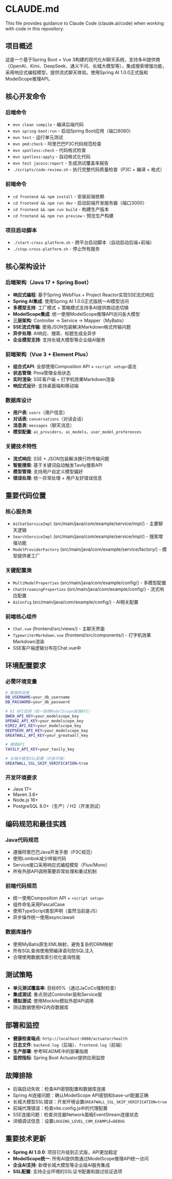 # CLAUDE.md

This file provides guidance to Claude Code (claude.ai/code) when working with code in this repository.

## 项目概述
这是一个基于Spring Boot + Vue 3构建的现代化AI聊天系统，支持多AI提供商（OpenAI、Kimi、DeepSeek、通义千问、长城大模型等），集成搜索增强功能，采用响应式编程模型，提供流式聊天体验。使用Spring AI 1.0.0正式版和ModelScope推理API。

## 核心开发命令

### 后端命令
- `mvn clean compile` - 编译后端代码
- `mvn spring-boot:run` - 启动Spring Boot应用（端口8080）
- `mvn test` - 运行单元测试
- `mvn pmd:check` - 阿里巴巴P3C代码规范检查
- `mvn spotless:check` - 代码格式检查
- `mvn spotless:apply` - 自动格式化代码
- `mvn test jacoco:report` - 生成测试覆盖率报告
- `./scripts/code-review.sh` - 执行完整代码质量检查（P3C + 编译 + 格式）

### 前端命令
- `cd frontend && npm install` - 安装前端依赖
- `cd frontend && npm run dev` - 启动前端开发服务器（端口3000）
- `cd frontend && npm run build` - 构建生产版本
- `cd frontend && npm run preview` - 预览生产构建

### 项目启动脚本
- `./start-cross-platform.sh` - 跨平台启动脚本（自动启动后端+前端）
- `./stop-cross-platform.sh` - 停止所有服务

## 核心架构设计

### 后端架构（Java 17 + Spring Boot）
- **响应式编程**: 基于Spring WebFlux + Project Reactor实现SSE流式响应
- **Spring AI集成**: 使用Spring AI 1.0.0正式版统一AI模型访问
- **多模型支持**: 工厂模式 + 策略模式支持多AI提供商动态切换
- **ModelScope集成**: 统一使用ModelScope推理API访问各大模型
- **三层架构**: Controller → Service → Mapper（MyBatis）
- **SSE流式传输**: 使用JSON包装解决Markdown格式传输问题
- **异步处理**: AI响应、搜索、标题生成全异步
- **企业模型支持**: 支持长城大模型等企业级AI服务

### 前端架构（Vue 3 + Element Plus）
- **组合式API**: 全部使用Composition API + `<script setup>`语法
- **状态管理**: Pinia管理全局状态
- **实时渲染**: SSE客户端 + 打字机效果Markdown渲染
- **响应式设计**: 支持桌面端和移动端

### 数据库设计
- **用户表**: `users`（用户信息）
- **对话表**: `conversations`（对话会话）
- **消息表**: `messages`（聊天消息）
- **模型配置**: `ai_providers`、`ai_models`、`user_model_preferences`

### 关键技术特性
- **流式响应**: SSE + JSON包装解决换行符传输问题
- **智能搜索**: 基于关键词自动触发Tavily搜索API
- **模型管理**: 支持用户自定义模型偏好
- **错误处理**: 统一异常处理 + 用户友好错误信息

## 重要代码位置

### 核心服务类
- `AiChatServiceImpl` (src/main/java/com/example/service/impl/) - 主要聊天逻辑
- `SearchServiceImpl` (src/main/java/com/example/service/impl/) - 搜索增强功能
- `ModelProviderFactory` (src/main/java/com/example/service/factory/) - 模型提供者工厂

### 关键配置类
- `MultiModelProperties` (src/main/java/com/example/config/) - 多模型配置
- `ChatStreamingProperties` (src/main/java/com/example/config/) - 流式响应配置
- `AiConfig` (src/main/java/com/example/config/) - AI相关配置

### 前端核心组件
- `Chat.vue` (frontend/src/views/) - 主聊天界面
- `TypewriterMarkdown.vue` (frontend/src/components/) - 打字机效果Markdown渲染
- SSE客户端逻辑分布在Chat.vue中

## 环境配置要求

### 必需环境变量
```bash
# 数据库连接
DB_USERNAME=your_db_username
DB_PASSWORD=your_db_password

# AI API密钥（统一使用ModelScope推理API）
QWEN_API_KEY=your_modelscope_key
OPENAI_API_KEY=your_modelscope_key
KIMI2_API_KEY=your_modelscope_key
DEEPSEEK_API_KEY=your_modelscope_key
GREATWALL_API_KEY=your_greatwall_key

# 搜索API
TAVILY_API_KEY=your_tavily_key

# 长城大模型SSL配置（开发环境）
GREATWALL_SSL_SKIP_VERIFICATION=true
```

### 开发环境要求
- Java 17+
- Maven 3.6+
- Node.js 16+
- PostgreSQL 8.0+（生产）/ H2（开发测试）

## 编码规范和最佳实践

### Java代码规范
- 遵循阿里巴巴Java开发手册（P3C规范）
- 使用Lombok减少样板代码
- Service接口采用响应式编程模型（Flux/Mono）
- 所有外部API调用需要异常处理和重试机制

### 前端代码规范
- 统一使用Composition API + `<script setup>`
- 组件命名采用PascalCase
- 使用TypeScript类型声明（虽然当前是JS）
- 异步操作统一使用async/await

### 数据库操作
- 使用MyBatis原生XML映射，避免复杂的ORM映射
- 所有SQL查询使用预编译语句防SQL注入
- 合理使用数据库索引优化查询性能

## 测试策略
- **单元测试覆盖率**: 目标85%（通过JaCoCo强制检查）
- **集成测试**: 重点测试Controller层和Service层
- **模拟测试**: 使用Mockito模拟外部API调用
- 测试数据使用H2内存数据库

## 部署和监控
- **健康检查端点**: `http://localhost:8080/actuator/health`
- **日志文件**: `backend.log`（后端）、`frontend.log`（前端）
- **生产部署**: 参考README中的部署指南
- **监控指标**: Spring Boot Actuator提供应用监控

## 故障排除
- 后端启动失败：检查API密钥配置和数据库连接
- Spring AI连接问题：确认ModelScope API密钥和base-url配置正确
- 长城大模型SSL错误：开发环境设置`GREATWALL_SSL_SKIP_VERIFICATION=true`
- 前端代理错误：检查vite.config.js中的代理配置
- SSE连接问题：检查浏览器Network面板EventStream连接状态
- 详细调试信息：设置`LOGGING_LEVEL_COM_EXAMPLE=DEBUG`

## 重要技术更新
- **Spring AI 1.0.0**: 项目已升级到正式版，API更加稳定
- **ModelScope统一**: 所有AI提供商通过ModelScope推理API统一访问
- **企业AI支持**: 新增长城大模型等企业级AI服务集成
- **SSL配置**: 支持企业环境的SSL证书配置和跳过验证选项